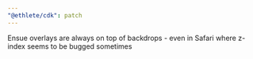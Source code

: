```yaml
---
"@ethlete/cdk": patch
---
```


Ensue overlays are always on top of backdrops - even in Safari where z-index seems to be bugged sometimes
